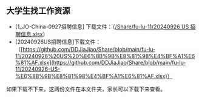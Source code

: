 ## 大学生找工作资源
  * [1_JO-China-0927招聘信息] 下载文件：（[/Share/fu-lu-11/20240926 US 招聘信息.xlsx](https://github.com/DDJiaJiao/Share/blob/main/fu-lu-11/1_JO-China-0927.xlsx)）
  * [20240926US招聘信息]下载文件：（[https://github.com/DDJiaJiao/Share/blob/main/fu-lu-11/20240926%20US%20%E6%8B%9B%E8%81%98%E4%BF%A1%E6%81%AF.xlsx](https://github.com/DDJiaJiao/Share/blob/main/fu-lu-11/20240926-US-%E6%8B%9B%E8%81%98%E4%BF%A1%E6%81%AF.xlsx)）

如果下载不下来，这两份文件在本文件夹，家长可以下载下来查看。
